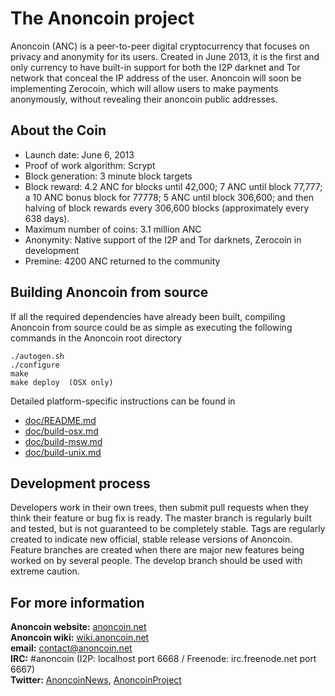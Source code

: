 The Anoncoin project
====================

Anoncoin (ANC) is a peer-to-peer digital cryptocurrency that focuses on privacy and anonymity for its users. Created in June 2013, it is the first and only currency to have built-in support for both the I2P darknet and Tor network that conceal the IP address of the user. Anoncoin will soon be implementing Zerocoin, which will allow users to make payments anonymously, without revealing their anoncoin public addresses.

About the Coin
--------------

* Launch date: June 6, 2013
* Proof of work algorithm: Scrypt
* Block generation: 3 minute block targets
* Block reward: 4.2 ANC for blocks until 42,000; 7 ANC until block 77,777; a 10 ANC bonus block for 77778; 5 ANC until block 306,600; and then halving of block rewards every 306,600 blocks (approximately every 638 days).
* Maximum number of coins: 3.1 million ANC
* Anonymity: Native support of the I2P and Tor darknets, Zerocoin in development
* Premine: 4200 ANC returned to the community

Building Anoncoin from source
-----------------------------

If all the required dependencies have already been built, compiling Anoncoin from source could be as simple as executing the following commands in the Anoncoin root directory

    ./autogen.sh
    ./configure
    make
    make deploy  (OSX only)
    
Detailed platform-specific instructions can be found in 

- [doc/README.md](doc/README.md)
- [doc/build-osx.md](doc/build-osx.md)
- [doc/build-msw.md](doc/build-msw.md)
- [doc/build-unix.md](doc/build-unix.md)
    
Development process
-------------------

Developers work in their own trees, then submit pull requests when
they think their feature or bug fix is ready. The master branch is regularly built and tested, but is not guaranteed to be completely stable. Tags are regularly created to indicate new official, stable release versions of Anoncoin. Feature branches are created when there are major new features being
worked on by several people. The develop branch should be used with extreme caution.

For more information
--------------------
**Anoncoin website:** [anoncoin.net](https://anoncoin.net/)<br />
**Anoncoin wiki:** [wiki.anoncoin.net](https://wiki.anoncoin.net/)<br />
**email:** [contact@anoncoin.net](mailto:contact@anoncoin.net)<br />
**IRC:** #anoncoin (I2P: localhost port 6668 / Freenode: irc.freenode.net port 6667)<br />
**Twitter:** [AnoncoinNews](https://twitter.com/AnoncoinNews), [AnoncoinProject](https://twitter.com/AnoncoinProject)